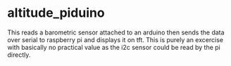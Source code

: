 # altitude_piduino
This reads a barometric sensor attached to an arduino then sends the data over serial to raspberry pi and displays it on tft. This is purely an excercise with basically no practical value as the i2c sensor could be read by the pi directly.
